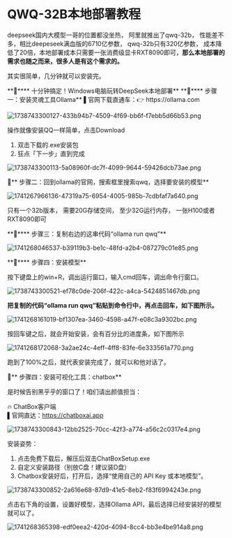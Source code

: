 # QWQ-32B本地部署教程

<font style="color:rgba(0, 0, 0, 0.9);">deepseek国内大模型一哥的位置都没坐热， 阿里就推出了qwq-32b， 性能差不多，相比deepeseek满血版的6710亿参数， qwq-32b只有320亿参数， 成本降低了20倍，本地部署成本只需要一张消费级显卡RXT8090即可，</font>**<font style="color:rgba(0, 0, 0, 0.9);">那么本地部署的需求也随之而来，很多人是有这个需求的。</font>**

<font style="color:rgba(0, 0, 0, 0.9);">其实很简单，几分钟就可以安装完。</font>

<font style="color:rgba(0, 0, 0, 0.9);">  
</font>**<font style="color:rgba(0, 0, 0, 0.9);">🚀</font>****<font style="color:rgba(0, 0, 0, 0.9);"> 十分钟搞定！Windows电脑玩转DeepSeek本地部署</font>**

<font style="color:rgba(0, 0, 0, 0.9);">  
</font>**<font style="color:rgba(0, 0, 0, 0.9);">🌈</font>****<font style="color:rgba(0, 0, 0, 0.9);"> 步骤一：安装灵魂工具Ollama</font>**<font style="color:rgba(0, 0, 0, 0.9);">  
</font><font style="color:rgba(0, 0, 0, 0.9);">▌官网下载直通车：</font><font style="color:rgba(0, 0, 0, 0.9);">👉</font><font style="color:rgba(0, 0, 0, 0.9);"> https://ollama.com  
</font>

![1738743300127-433b94b7-4509-4f69-bb6f-f7ebb5d66b53.png](./img/2KsFD2gXYAk9XFcE/1738743300127-433b94b7-4509-4f69-bb6f-f7ebb5d66b53-862598.png)

<font style="color:rgba(0, 0, 0, 0.9);">操作就像安装QQ一样简单，点击Download</font>

1. <font style="color:rgba(0, 0, 0, 0.9);">双击下载的.exe安装包</font>
2. <font style="color:rgba(0, 0, 0, 0.9);">狂点「下一步」直到完成</font>

![1738743300113-5a08960f-dc7f-4099-9644-59426dcb73ae.png](./img/2KsFD2gXYAk9XFcE/1738743300113-5a08960f-dc7f-4099-9644-59426dcb73ae-970315.png)

  
🌈** 步骤二：回到ollama的官网，搜索框里搜索qwq，选择要安装的模型**

![1741267966136-47319a75-6954-4005-985b-7cdbfaf7a640.png](./img/2KsFD2gXYAk9XFcE/1741267966136-47319a75-6954-4005-985b-7cdbfaf7a640-714353.png)<font style="color:rgba(0, 0, 0, 0.9);">  
  
</font><font style="color:rgba(0, 0, 0, 0.9);">只有一个32b版本，  需要20G存储空间，  至少32G运行内存，  一张H100或者RXT8090即可</font>

<font style="color:rgba(0, 0, 0, 0.9);">  
</font>**<font style="color:rgba(0, 0, 0, 0.9);">🌈</font>****<font style="color:rgba(0, 0, 0, 0.9);"> 步骤三：复制右边的这串代码“ollama run qwq”</font>**

![1741268046537-b39119b3-be1c-48fd-a2b4-087279c01e85.png](./img/2KsFD2gXYAk9XFcE/1741268046537-b39119b3-be1c-48fd-a2b4-087279c01e85-051742.png)

<font style="color:rgba(0, 0, 0, 0.9);">  
</font>**<font style="color:rgba(0, 0, 0, 0.9);">🌈</font>****<font style="color:rgba(0, 0, 0, 0.9);"> 步骤四：安装模型</font>**

<font style="color:rgba(0, 0, 0, 0.9);">按下键盘上的win+R，调出运行窗口，输入cmd回车，调出命令行窗口。</font>

![1738743300521-ef78c0de-206f-422c-a4ca-5424851467db.png](./img/2KsFD2gXYAk9XFcE/1738743300521-ef78c0de-206f-422c-a4ca-5424851467db-962392.png)<font style="color:rgba(0, 0, 0, 0.9);">  
</font>

**把复制的代码“ollama run qwq”粘贴到命令行中，再点击回车，如下图所示。**

![1741268161019-bf1307ea-3460-4598-a47f-e08c3a9302bc.png](./img/2KsFD2gXYAk9XFcE/1741268161019-bf1307ea-3460-4598-a47f-e08c3a9302bc-524277.png)

按回车键之后，就会开始安装，会有百分比的进度条，如下图所示

![1741268172068-3a2ae24c-4eff-4ff8-83fe-6e333561a770.png](./img/2KsFD2gXYAk9XFcE/1741268172068-3a2ae24c-4eff-4ff8-83fe-6e333561a770-287750.png)

跑到了100%之后，就代表安装完成了，就可以和他对话了。



  
**🌈**** 步骤四：安装可视化工具：chatbox**

是时候告别黑乎乎的窗口了！咱们请出颜值担当：

🔥 ChatBox客户端  
▌官网直达：https://chatboxai.app

![1738743300843-12bb2525-70cc-42f3-a774-a56c2c0317e4.png](./img/2KsFD2gXYAk9XFcE/1738743300843-12bb2525-70cc-42f3-a774-a56c2c0317e4-560829.png)

<font style="color:rgba(0, 0, 0, 0.9);">安装姿势：</font>

1. <font style="color:rgba(0, 0, 0, 0.9);">点击免费下载后，解压后双击ChatBoxSetup.exe</font>
2. <font style="color:rgba(0, 0, 0, 0.9);">自定义安装路径（别放C盘！建议装D盘）</font>
3. <font style="color:rgba(0, 0, 0, 0.9);">Chatbox安装好后，打开后，选择“使用自己的 API Key 或本地模型”。</font>

![1738743300852-2a616e68-87d9-41e5-8eb2-f83f6994243e.png](./img/2KsFD2gXYAk9XFcE/1738743300852-2a616e68-87d9-41e5-8eb2-f83f6994243e-874031.png)

  
点击右下角的设置，设置好模型，选择Ollama API，最后选择已经安装好的模型就可以了。

![1741268365398-edf0eea2-420d-4094-8cc4-bb3e4be914a8.png](./img/2KsFD2gXYAk9XFcE/1741268365398-edf0eea2-420d-4094-8cc4-bb3e4be914a8-180259.png)

